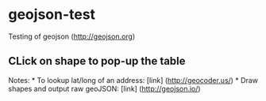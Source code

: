 geojson-test
============

Testing of geojson (http://geojson.org)

CLick on shape to pop-up the table
----------------------------------

Notes:
	* To lookup lat/long of an address: [link] (http://geocoder.us/)
	* Draw shapes and output raw geoJSON: [link] (http://geojson.io/)

